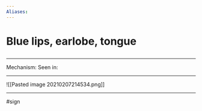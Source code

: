 ```yaml
---
Aliases:
---
```

# Blue lips, earlobe, tongue
##
###

---
Mechanism:
Seen in: 

---
![[Pasted image 20210207214534.png]]

---
#sign 